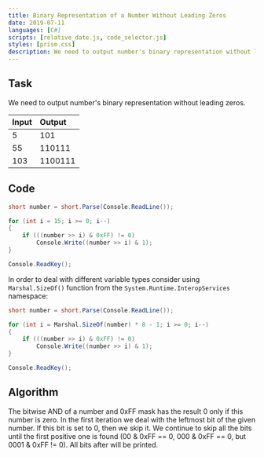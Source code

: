 ```yaml
---
title: Binary Representation of a Number Without Leading Zeros
date: 2019-07-11
languages: [C#]
scripts: [relative_date.js, code_selector.js]
styles: [prism.css]
description: We need to output number's binary representation without leading zeros.
---
```

 
## Task

We need to output number's binary representation without leading zeros.

| Input | Output |
| :---- | :----- |
| 5     | 101    |
| 55    | 110111 |
| 103   | 1100111|

## Code

```csharp
short number = short.Parse(Console.ReadLine());

for (int i = 15; i >= 0; i--)
{
    if (((number >> i) & 0xFF) != 0)
        Console.Write((number >> i) & 1);
}

Console.ReadKey();
```

In order to deal with different variable types consider using `Marshal.SizeOf()` function from the `System.Runtime.InteropServices` namespace:

```csharp
short number = short.Parse(Console.ReadLine());

for (int i = Marshal.SizeOf(number) * 8 - 1; i >= 0; i--)
{
    if (((number >> i) & 0xFF) != 0)
        Console.Write((number >> i) & 1);
}

Console.ReadKey();
```

## Algorithm

The bitwise AND of a number and 0xFF mask has the result 0 only if this number is zero. In the first iteration we deal with the leftmost bit of the given number. If this bit is set to 0, then we skip it. We continue to skip all the bits until the first positive one is found (00 & 0xFF == 0, 000 & 0xFF == 0, but 0001 & 0xFF != 0). All bits after will be printed.
